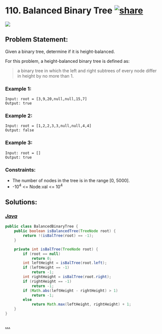 # 110. Balanced Binary Tree [![share]](https://leetcode.com/problems/balanced-binary-tree/)

![][easy]

## Problem Statement:

Given a binary tree, determine if it is height-balanced.

For this problem, a height-balanced binary tree is defined as:

> a binary tree in which the left and right subtrees of every node differ in height by no more than 1.

### Example 1:

```
Input: root = [3,9,20,null,null,15,7]
Output: true
```

### Example 2:

```
Input: root = [1,2,2,3,3,null,null,4,4]
Output: false
```

### Example 3:

```
Input: root = []
Output: true
```

### Constraints:

- The number of nodes in the tree is in the range [0, 5000].
- -10<sup>4</sup> <= Node.val <= 10<sup>4</sup>

## Solutions:

### [_Java_](#)

```java
public class BalancedBinaryTree {
    public boolean isBalancedTree(TreeNode root) {
        return !(isBalTree(root) == -1);
    }

    private int isBalTree(TreeNode root) {
        if (root == null)
            return 0;
        int leftHeight = isBalTree(root.left);
        if (leftHeight == -1)
            return -1;
        int rightHeight = isBalTree(root.right);
        if (rightHeight == -1)
            return -1;
        if (Math.abs(leftHeight - rightHeight) > 1)
            return -1;
        else
            return Math.max(leftHeight, rightHeight) + 1;
    }
}
```

### [_..._](#)

```

```

<!----------------------------------{ link }--------------------------------->

[share]: https://img.icons8.com/external-anggara-blue-anggara-putra/20/000000/external-share-user-interface-basic-anggara-blue-anggara-putra-2.png
[easy]: https://img.shields.io/badge/Difficulty-Easy-green.svg
